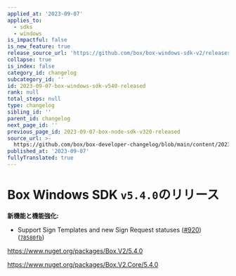 ```yaml
---
applied_at: '2023-09-07'
applies_to:
  - sdks
  - windows
is_impactful: false
is_new_feature: true
release_source_url: 'https://github.com/box/box-windows-sdk-v2/releases/tag/v5.4.0'
collapse: true
is_index: false
category_id: changelog
subcategory_id: ''
id: 2023-09-07-box-windows-sdk-v540-released
rank: null
total_steps: null
type: changelog
sibling_id: ''
parent_id: changelog
next_page_id: ''
previous_page_id: 2023-09-07-box-node-sdk-v320-released
source_url: >-
  https://github.com/box/box-developer-changelog/blob/main/content/2023/09-07-box-windows-sdk-v540-released.md
published_at: '2023-09-07'
fullyTranslated: true
---
```

# Box Windows SDK `v5.4.0`のリリース

**新機能と機能強化:**

* Support Sign Templates and new Sign Request statuses ([#920][1]) ([`78580fb`][2])

<https://www.nuget.org/packages/Box.V2/5.4.0>

<https://www.nuget.org/packages/Box.V2.Core/5.4.0>

[1]: https://github.com/box/box-windows-sdk-v2/issues/920

[2]: https://github.com/box/box-windows-sdk-v2/commit/78580fbd3de553273970376b96bc28c7c5614a97
